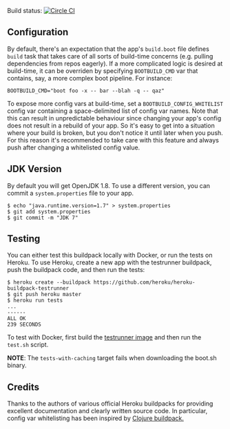 Build status: [![Circle CI](https://circleci.com/gh/upworthy/heroku-buildpack-boot.svg?style=svg)](https://circleci.com/gh/upworthy/heroku-buildpack-boot)

## Configuration

By default, there's an expectation that the app's `build.boot`
file defines `build` task that takes care of all sorts of build-time
concerns (e.g. pulling dependencies from repos eagerly). If a more
complicated logic is desired at build-time, it can be overriden by
specifying `BOOTBUILD_CMD` var that contains, say, a more complex boot
pipeline. For instance:

    BOOTBUILD_CMD="boot foo -x -- bar --blah -q -- qaz"

To expose more config vars at build-time, set a
`BOOTBUILD_CONFIG_WHITELIST` config var containing a space-delimited
list of config var names. Note that this can result in unpredictable
behaviour since changing your app's config does not result in a
rebuild of your app. So it's easy to get into a situation where your
build is broken, but you don't notice it until later when you
push. For this reason it's recommended to take care with this feature
and always push after changing a whitelisted config value.

## JDK Version

By default you will get OpenJDK 1.8. To use a different version, you
can commit a `system.properties` file to your app.

```sh-session
$ echo "java.runtime.version=1.7" > system.properties
$ git add system.properties
$ git commit -m "JDK 7"
```

## Testing

You can either test this buildpack locally with Docker, or run the tests on
Heroku. To use Heroku, create a new app with the testrunner buildpack, push the
buildpack code, and then run the tests:

```
$ heroku create --buildpack https://github.com/heroku/heroku-buildpack-testrunner
$ git push heroku master
$ heroku run tests
...
------
ALL OK
239 SECONDS
```

To test with Docker, first build the [testrunner image](https://github.com/heroku/heroku-buildpack-testrunner)
and then run the `test.sh` script.

**NOTE**: The `tests-with-caching` target fails when downloading the boot.sh binary.

## Credits

Thanks to the authors of various official Heroku buildpacks for
providing excellent documentation and clearly written source code. In
particular, config var whitelisting has been inspired by
[Clojure buildpack.][1]

[1]: https://github.com/heroku/heroku-buildpack-clojure#configuration
